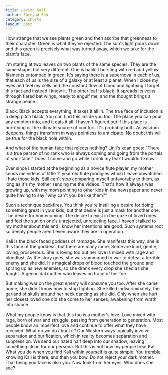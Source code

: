 ```yaml
---
title: Loving Kali
author: Shreyan Sen
category: shorts
layout: post
---
```


How strange that we see plants green and then ascribe that greenness to their character. Green is what they've rejected. The sun's light pours down and this green is precisely what was turned away, which we take for the plant's face. 

I'm staring at two leaves on two plants of the same species. They are the same shape, but very different. One is backlit bursting with red and yellow filaments entombed in green. It's saying there is a supernova in each of us, that each of us is the size of a galaxy or at least a planet. When I close my eyes and feel my cells and the constant flow of blood and lightning I forget this fact and instead I know it. The other leaf is black. It spreads its veins through flared bat wings, ready to engulf me, and the thought brings a strange peace.

Black. Black accepts everything, it takes it all in. The true face of inclusion is a deep pitch black. You can find this inside you too. The place you can pour any emotion into, and it eats it all. I haven't figured out if this place is horrifying or the ultimate source of comfort. It's probably both. As wisdom deepens, things transform in ways pointless to anticipate. No doubt this will be true for the black hole within. 

And what of the human face that rejects nothing? Linji's koan goes: "There is a true person of no rank who is always coming and going from the portals of your face." Does it come and go while I drink my tea? I wouldn't know. 

Ever since I started at the beginning as a novice flute player, my mother sends me videos of little 11 year old flute prodigies which I leave unwatched. I hate those kids. Still can't stop comparing myself unfavorably to them, as long as it's my mother sending me the videos. That's how it always was growing up, with my mom pointing to other kids in the newspaper and never quite having to say "why can't you be like them?" 

Such a technique backfires. You think you're instilling a desire for doing something great in your kids, but that desire is just a mask for another one. The desire for homecoming. The desire to exist in the gaze of loved ones and feel the sun on one's unrejected, unrejecting face. I haven't talked to my mother about this and I know her intentions are good. Such systems root so deeply people aren't even aware they are in operation. 

Kali is the black faced goddess of rampage. She manifests this way, she is this face of the goddess, but there are many more. Some are kind, gentle, loving, prosperous. She is loving too but her love is mixed with rage and bloodlust. As the story goes, she was summoned to war to defeat a terrible enemy and she did. His magical drops of blood touched the ground and sprang up as new enemies, so she drank every drop she shed as she fought. A genocidal mother who leaves no trace of her foe.

But making war on the great enemy will consume you too. After she came home, she didn't know how to stop fighting. She killed indiscriminately, the garland of skulls around her neck dancing as she did. Only when she hurt her closest loved one did she come to her senses, awakening from wrath into shame. 


What my people know is that this too is a mother's love. Love mixed with rage, born of war and struggle, passing from generation to generation. Most people know an imperfect love and continue to offer what they have received. What do we do about it? Our Western ways typically involve separation and purification, which in reality becomes separation and suppression. We send our hated half deep into our shadow, leaving something clean for our persona. But this is not how my people treat Kali. What you do when you find Kali within yourself is quite simple. You tremble, knowing Kali is there, and then you bow. Do not reject your dark mother. That being you face is also you. Now look from her eyes. Who does she see?



